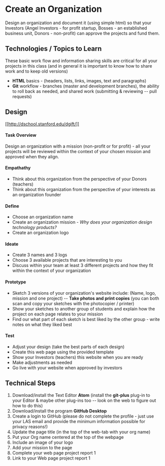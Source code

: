 # Create an Organization
Design an organization and document it (using simple html) so that your
Investors (Angel Investors - for profit startup, Bosses - an established
business unit, Donors - non-profit) can approve the projects and fund them.

## Technologies / Topics to Learn

These basic work flow and information sharing skills are critical for all your projects in this class (and in general it is important to know how to share work and to keep old versions)

* **HTML** basics - (headers, lists, links, images, text and paragraphs)
* **Git** workflow - branches (master and development branches), the ability
to roll back as needed, and shared work (submitting & reviewing -- pull requests)

## Design

[[http://dschool.stanford.edu/dgift/]]

#### Task Overview

Design an organization with a mission (non-profit or for profit) - all your
projects will be reviewed within the context of your chosen mission and
approved when they align.

#### Empathathy

* Think about this organization from the perspective of your Donors (teachers)
* Think about this organization from the perspective of your interests as an organization founder

#### Define

* Choose an organization name
* Create an organization mission - _Why does your organization design technology products?_
* Create an organization logo

#### Ideate

* Create 3 names and 3 logs
* Choose 3 available projects that are interesting to you
* Discuss within your team at least 3 different projects and how they fit within the context of your organization

#### Prototype

* Sketch 3 versions of your organization's website include: (Name, logo, mission and one project) -- **Take photos and print copies** (you can both scan and copy your sketches with the photocopier / printer)
* Show your sketches to another group of students and explain how the project on each page relates to your mission
* Find our what part of each sketch is best liked by the other group - write notes on what they liked best

#### Test

* Adjust your design (take the best parts of each design)
* Create this web page using the provided template
* Show your Investors (teachers) this website when you are ready
* Make adjustments as needed
* Go live with your website when approved by investors

## Technical Steps

1. Download/install the Text Editor **Atom** (install the **git-plus** plug-in to your Editor & maybe other plug-ins too -- look on the web to figure out how to do this)
2. Download/install the program **GitHub Desktop**
3. Create a login to GitHub (please do not complete the profile - just use your LAS email and provide the minimum information possible for privacy reasons!)
4. Update the page title (in the top of the web-tab with your org name)
5. Put your Org name centered at the top of the webpage
6. Include an image of your logo
7. Add your mission to the page
8. Complete your web page project report 1
9. Link to your Web page project report 1
